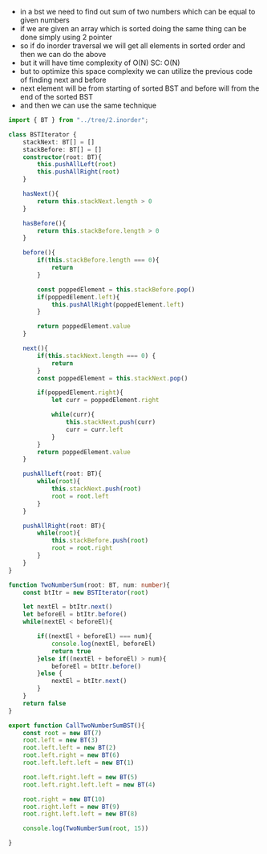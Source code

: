 - in a bst we need to find out sum of two numbers which can be equal to given numbers
- if we are given an array which is sorted doing the same thing can be done simply using 2 pointer
- so if do inorder traversal we will get all elements in sorted order and then we can do the above
- but it will have time complexity of O(N) SC: O(N)
- but to optimize this space complexity we can utilize the previous code of finding next and before
- next element will be from starting of sorted BST and before will from the end of the sorted BST
- and then we can use the same technique

```ts
import { BT } from "../tree/2.inorder";

class BSTIterator {
    stackNext: BT[] = []
    stackBefore: BT[] = []
    constructor(root: BT){
        this.pushAllLeft(root)
        this.pushAllRight(root)
    }

    hasNext(){
        return this.stackNext.length > 0
    }

    hasBefore(){
        return this.stackBefore.length > 0 
    }

    before(){
        if(this.stackBefore.length === 0){
            return 
        }

        const poppedElement = this.stackBefore.pop()
        if(poppedElement.left){
            this.pushAllRight(poppedElement.left)
        }

        return poppedElement.value
    }

    next(){
        if(this.stackNext.length === 0) {
            return 
        }
        const poppedElement = this.stackNext.pop()

        if(poppedElement.right){
            let curr = poppedElement.right

            while(curr){
                this.stackNext.push(curr)
                curr = curr.left
            }
        }
        return poppedElement.value
    }

    pushAllLeft(root: BT){
        while(root){
            this.stackNext.push(root)
            root = root.left
        }
    }

    pushAllRight(root: BT){
        while(root){
            this.stackBefore.push(root)
            root = root.right
        }
    }
}

function TwoNumberSum(root: BT, num: number){
    const btItr = new BSTIterator(root)

    let nextEl = btItr.next()
    let beforeEl = btItr.before()
    while(nextEl < beforeEl){

        if((nextEl + beforeEl) === num){
            console.log(nextEl, beforeEl)
            return true
        }else if((nextEl + beforeEl) > num){
            beforeEl = btItr.before()
        }else {
            nextEl = btItr.next()
        }
    }
    return false 
}

export function CallTwoNumberSumBST(){
    const root = new BT(7)
    root.left = new BT(3)
    root.left.left = new BT(2)
    root.left.right = new BT(6)
    root.left.left.left = new BT(1)

    root.left.right.left = new BT(5)
    root.left.right.left.left = new BT(4)

    root.right = new BT(10)
    root.right.left = new BT(9)
    root.right.left.left = new BT(8)

    console.log(TwoNumberSum(root, 15))

}
```
